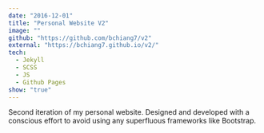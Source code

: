 ```yaml
---
date: "2016-12-01"
title: "Personal Website V2"
image: ""
github: "https://github.com/bchiang7/v2"
external: "https://bchiang7.github.io/v2/"
tech:
  - Jekyll
  - SCSS
  - JS
  - Github Pages
show: "true"
---
```


Second iteration of my personal website. Designed and developed with a conscious effort to avoid using any superfluous frameworks like Bootstrap.
